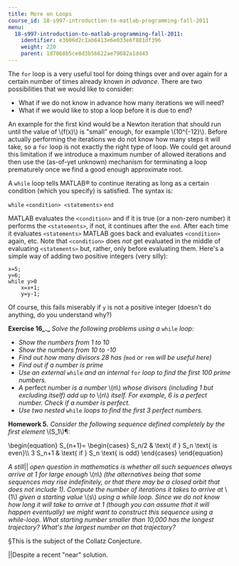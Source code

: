 ```yaml
---
title: More on Loops
course_id: 18-s997-introduction-to-matlab-programming-fall-2011
menu:
  18-s997-introduction-to-matlab-programming-fall-2011:
    identifier: e3b06d2c1ab6413e6e033e6f881df396
    weight: 220
    parent: 1d7068b5ce8d3b56622ae79682a1dd43
---
```

The `for` loop is a very useful tool for doing things over and over again for a certain number of times already known _in advance_. There are two possibilities that we would like to consider:

*   What if we do not know in advance how many iterations we will need?
*   What if we would like to stop a loop before it is due to end?

An example for the first kind would be a Newton iteration that should run until the value of \\(f(x)\\) is "small" enough, for example \\(10^{-12}\\). Before actually performing the iterations we do not know how many steps it will take, so a `for` loop is not exactly the right type of loop. We could get around this limitation if we introduce a maximum number of allowed iterations and then use the (as-of-yet unknown) mechanism for terminating a loop prematurely once we find a good enough approximate root.

A `while` loop tells MATLAB® to continue iterating as long as a certain condition (which you specify) is satisfied. The syntax is:

`while` `<condition>
   <statements>` `end`

MATLAB evaluates the `<condition>` and if it is true (or a non-zero number) it performs the `<statements>`, if not, it continues after the `end`. After each time it evaluates `<statements>` MATLAB goes back and evaluates `<condition>` again, etc. Note that `<condition>` does _not_ get evaluated in the middle of evaluating `<statements>` but, rather, only before evaluating them. Here's a simple way of adding two positive integers (very silly):

    x=5;
    y=6;
    while y>0
        x=x+1;
        y=y-1;
    

Of course, this fails miserably if `y` is not a positive integer (doesn't do anything, do you understand why?)

**Exercise 16_._** _Solve the following problems using a_ `while` _loop:_

*   _Show the numbers from 1 to 10_
*   _Show the numbers from 10 to -10_
*   _Find out how many divisors 28 has (_`mod` _or_ `rem` _will be useful here)_
*   _Find out if a number is prime_
*   _Use an external_ `while` _and an internal_ `for` _loop to find the first 100 prime numbers._
*   _A_ perfect number _is a number_ \\(n\\) _whose divisors (including 1 but excluding itself) add up to_ \\(n\\) _itself. For example, 6 is a perfect number. Check if a number is perfect._
*   _Use two nested_ `while` _loops to find the first 3 perfect numbers._

**Homework 5.** _Consider the following sequence defined completely by the first element_ \\(S\_1\\)¶:

\\begin{equation} S\_{n+1}= \\begin{cases} S\_n/2 & \\text{ if } S\_n \\text{ is even}\\\\ 3 S\_n+1 & \\text{ if } S\_n \\text{ is odd} \\end{cases} \\end{equation}

_A still_|| _open question in mathematics is whether all such sequences always arrive at 1 for large enough_ \\(n\\) _(the alternatives being that some sequences may rise indefinitely, or that there may be a closed orbit that does not include 1). Compute the number of iterations it takes to arrive at_ \\(1\\) _given a starting value_ \\(s\\) _using a while loop. Since we do not know how long it will take to arrive at 1 (though you can assume that it will happen eventually) we might want to construct this sequence using a while-loop. What starting number smaller than 10,000 has the longest trajectory? What's the largest number on that trajectory?_

§This is the subject of the Collatz Conjecture.

||Despite a recent "near" solution.